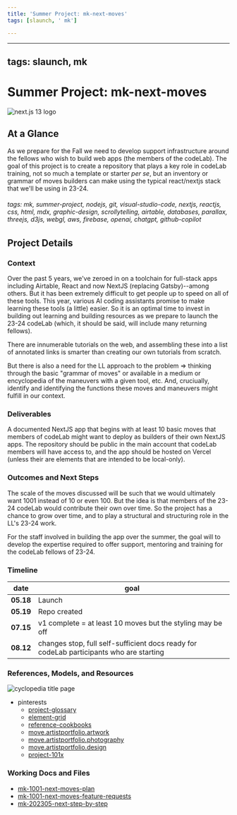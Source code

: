 ```yaml
---
title: 'Summer Project: mk-next-moves'
tags: [slaunch, ' mk']

---
```


---
tags: slaunch, mk
---
# Summer Project: mk-next-moves

![next.js 13 logo](https://blog.appsignal.com/_next/image?url=%2Fimages%2Fblog%2F2022-11%2Fnextjs-13.png&w=3840&q=50)

## At a Glance

As we prepare for the Fall we need to develop support infrastructure around the fellows who wish to build web apps (the members of the codeLab). The goal of this project is to create a repository that plays a key role in codeLab training, not so much a template or starter *per se*, but an inventory or grammar of moves builders can make using the typical react/nextjs stack that we'll be using in 23-24.

###### tags: mk, summer-project, nodejs, git, visual-studio-code, nextjs, reactjs, css, html, mdx, graphic-design, scrollytelling, airtable, databases, parallax, threejs, d3js, webgl, aws, firebase, openai, chatgpt, github-copilot

## Project Details

### Context

Over the past 5 years, we've zeroed in on a toolchain for full-stack apps including Airtable, React and now NextJS (replacing Gatsby)--among others. But it has been extremely difficult to get people up to speed on all of these tools. This year, various AI coding assistants promise to make learning these tools (a little) easier. So it is an optimal time to invest in building out learning and building resources as we prepare to launch the 23-24 codeLab (which, it should be said, will include many returning fellows).

There are innumerable tutorials on the web, and assembling these into a list of annotated links is smarter than creating our own tutorials from scratch.

But there is also a need for the LL approach to the problem => thinking through the basic "grammar of moves" or available in a medium or encyclopedia of the maneuvers with a given tool, etc. And, cruciually, identify and identifying the functions these moves and maneuvers might fulfill in our context. 

### Deliverables 

A documented NextJS app that begins with at least 10 basic moves that members of codeLab might want to deploy as builders of their own NextJS apps. The repository should be public in the main account that codeLab members will have access to, and the app should be hosted on Vercel (unless their are elements that are intended to be local-only). 

### Outcomes and Next Steps

The scale of the moves discussed will be such that we would ultimately want 1001 instead of 10 or even 100. But the idea is that members of the 23-24 codeLab would contribute their own over time. So the project has a chance to grow over time, and to play a structural and structuring role in the LL's 23-24 work.

For the staff involved in building the app over the summer, the goal will to develop the expertise required to offer support, mentoring and training for the codeLab fellows of 23-24.


### Timeline

| date | goal |
| -------- | --------------------- | 
| **05.18** | Launch     | 
| **05.19** | Repo created |
| **07.15** | v1 complete = at least 10 moves but the styling may be off |
|**08.12** | changes stop, full self-sufficient docs ready for codeLab participants who are starting |


### References, Models, and Resources 

![cyclopedia title page](https://upload.wikimedia.org/wikipedia/commons/0/0a/Chambers_Cyclopaedia_1728.jpg)

- pinterests
    - [project-glossary](https://www.pinterest.com/learninglabpins/project-glossary/)
    - [element-grid](https://www.pinterest.com/learninglabpins/elementgrid/)
    - [reference-cookbooks](https://www.pinterest.com/learninglabpins/reference-cookbooks/)
    - [move.artistportfolio.artwork](https://www.pinterest.com/learninglabpins/moveartistportfolio/moveartistportfolioartwork/)
    - [move.artistportfolio.photography](https://www.pinterest.com/learninglabpins/moveartistportfolio/moveartistportfoliophotography/)
    - [move.artistportfolio.design](https://www.pinterest.com/learninglabpins/moveartistportfolio/moveartistportfoliodesign/)
    - [project-101x](https://www.pinterest.com/learninglabpins/project-101x/)

### Working Docs and Files

- [mk-1001-next-moves-plan](/zh1UlxKZQGqVwBPPHYQSEA)
- [mk-1001-next-moves-feature-requests](/g2HPHb_XTmuJYBOSY4XXeg)
- [mk-202305-next-step-by-step](/YxYI19J7SSqNpIUZbYUwTA)
